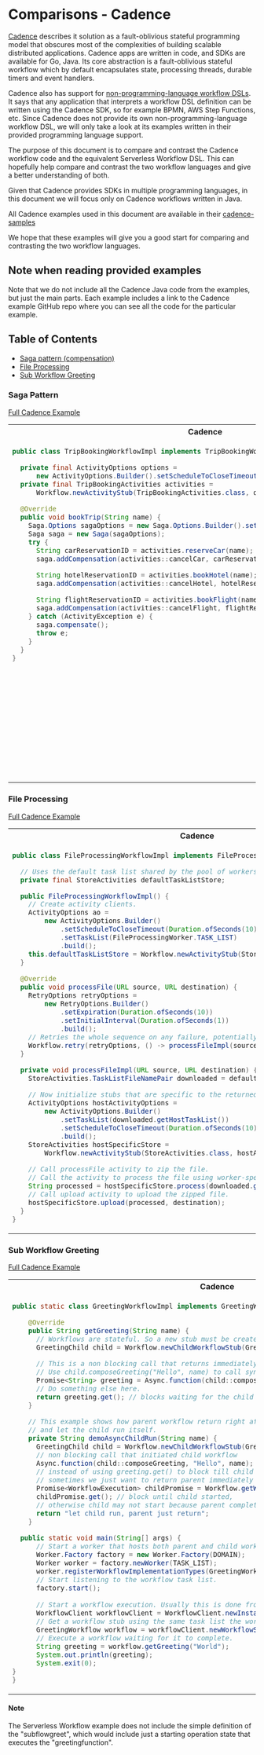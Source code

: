 # Comparisons - Cadence

[Cadence](https://cadenceworkflow.io/) describes it solution as a fault-oblivious stateful programming model 
that obscures most of the complexities of building scalable distributed applications.
Cadence apps are written in code, and SDKs are available for Go, Java.
Its core abstraction is a fault-oblivious stateful workflow which by default encapsulates state, processing threads,
durable timers and event handlers. 

Cadence also has support for [non-programming-language workflow DSLs](https://cadenceworkflow.io/docs/use-cases/dsl/).
It says that any application that interprets a workflow DSL definition can be written using the Cadence SDK, so for example
BPMN, AWS Step Functions, etc. Since Cadence does not provide its own non-programming-language workflow DSL,
we will only take a look at its examples written in their provided programming language support.
 
The purpose of this document is to compare and contrast the Cadence workflow code and the equivalent
Serverless Workflow DSL. 
This can hopefully help compare and contrast the two workflow languages and give a better understanding of both.

Given that Cadence provides SDKs in multiple programming languages, in this document we will focus only on Cadence workflows
written in Java.

All Cadence examples used in this document are available in their [cadence-samples](https://github.com/uber-common/cadence-samples)

We hope that these examples will give you a good start for comparing and contrasting the two workflow
languages.

## Note when reading provided examples

Note that we do not include all the Cadence Java code from the examples, but just the main parts.
Each example includes a link to the Cadence example GitHub repo where you can see all the code 
for the particular example.

## Table of Contents

- [Saga pattern (compensation)](#Saga-Pattern)
- [File Processing](#File-Processing)
- [Sub Workflow Greeting](#Sub-Workflow-Greeting)

### Saga Pattern

[Full Cadence Example](https://github.com/uber/cadence-java-samples/tree/master/src/main/java/com/uber/cadence/samples/bookingsaga)

<table>
<tr>
    <th>Cadence</th>
    <th>Serverless Workflow</th>
</tr>
<tr>
<td valign="top">

```java
public class TripBookingWorkflowImpl implements TripBookingWorkflow {

  private final ActivityOptions options =
      new ActivityOptions.Builder().setScheduleToCloseTimeout(Duration.ofHours(1)).build();
  private final TripBookingActivities activities =
      Workflow.newActivityStub(TripBookingActivities.class, options);

  @Override
  public void bookTrip(String name) {
    Saga.Options sagaOptions = new Saga.Options.Builder().setParallelCompensation(true).build();
    Saga saga = new Saga(sagaOptions);
    try {
      String carReservationID = activities.reserveCar(name);
      saga.addCompensation(activities::cancelCar, carReservationID, name);

      String hotelReservationID = activities.bookHotel(name);
      saga.addCompensation(activities::cancelHotel, hotelReservationID, name);

      String flightReservationID = activities.bookFlight(name);
      saga.addCompensation(activities::cancelFlight, flightReservationID, name);
    } catch (ActivityException e) {
      saga.compensate();
      throw e;
    }
  }
}
```

</td>
<td valign="top">

```yaml
id: tripbookingwithcompensation
name: Trip Booking With Compensation
version: '1.0'
specVersion: '0.7'
start: BookTrip
states:
- name: BookTrip
  type: operation
  compensatedBy: CancelTrip
  actions:
  - functionRef: reservecarfunction
  - functionRef: reservehotelfunction
  - functionRef: reserveflightfunction
  onErrors:
  - error: Activity Error
    end:
      compensate: true
  end: true
- name: CancelTrip
  type: operation
  usedForCompensation: true
  actionMode: parallel
  actions:
  - functionRef: cancelcarreservationfunction
  - functionRef: cancelhotelreservationfunction
  - functionRef: cancelflightreservationfunction
functions:
- name: reservecarfunction
  operation: myactionsapi.json#reservecar
- name: reservehotelfunction
  operation: myactionsapi.json#reservehotel
- name: reserveflightfunction
  operation: myactionsapi.json#reserveflight
- name: cancelcarreservationfunction
  operation: myactionsapi.json#cancelcar
- name: cancelhotelreservationfunction
  operation: myactionsapi.json#cancelhotel
- name: cancelflightreservationfunction
  operation: myactionsapi.json#cancelflight
```

</td>
</tr>
</table>

### File Processing

[Full Cadence Example](https://github.com/uber/cadence-java-samples/tree/master/src/main/java/com/uber/cadence/samples/fileprocessing)

<table>
<tr>
    <th>Cadence</th>
    <th>Serverless Workflow</th>
</tr>
<tr>
<td valign="top">

```java
public class FileProcessingWorkflowImpl implements FileProcessingWorkflow {

  // Uses the default task list shared by the pool of workers.
  private final StoreActivities defaultTaskListStore;

  public FileProcessingWorkflowImpl() {
    // Create activity clients.
    ActivityOptions ao =
        new ActivityOptions.Builder()
            .setScheduleToCloseTimeout(Duration.ofSeconds(10))
            .setTaskList(FileProcessingWorker.TASK_LIST)
            .build();
    this.defaultTaskListStore = Workflow.newActivityStub(StoreActivities.class, ao);
  }

  @Override
  public void processFile(URL source, URL destination) {
    RetryOptions retryOptions =
        new RetryOptions.Builder()
            .setExpiration(Duration.ofSeconds(10))
            .setInitialInterval(Duration.ofSeconds(1))
            .build();
    // Retries the whole sequence on any failure, potentially on a different host.
    Workflow.retry(retryOptions, () -> processFileImpl(source, destination));
  }

  private void processFileImpl(URL source, URL destination) {
    StoreActivities.TaskListFileNamePair downloaded = defaultTaskListStore.download(source);

    // Now initialize stubs that are specific to the returned task list.
    ActivityOptions hostActivityOptions =
        new ActivityOptions.Builder()
            .setTaskList(downloaded.getHostTaskList())
            .setScheduleToCloseTimeout(Duration.ofSeconds(10))
            .build();
    StoreActivities hostSpecificStore =
        Workflow.newActivityStub(StoreActivities.class, hostActivityOptions);

    // Call processFile activity to zip the file.
    // Call the activity to process the file using worker-specific task list.
    String processed = hostSpecificStore.process(downloaded.getFileName());
    // Call upload activity to upload the zipped file.
    hostSpecificStore.upload(processed, destination);
  }
}
```

</td>
<td valign="top">

```yaml
id: fileprocessingwithretries
name: File Processing Workflow With Retries
version: '1.0'
specVersion: '0.7'
start: ProcessAndUpload
states:
- name: ProcessAndUpload
  type: operation
  actions:
  - functionRef:
      refName: processfilefunction
      arguments:
        filename: "${ .file.name }"
    actionDataFilter:
      results: "${ .processed }"
  - functionRef:
      refName: uploadfunction
      arguments:
        file: "${ .processed }"
  onErrors:
  - error: "*"
    retryRef: fileprocessingretry
    end: true
  end: true
functions:
- name: processfilefunction
  operation: myactionsapi.json#process
- name: uploadfilefunction
  operation: myactionsapi.json#upload
retries:
- name: fileprocessingretry
  maxAttempts: 10
  delay: PT1S
```

</td>
</tr>
</table>


### Sub Workflow Greeting

[Full Cadence Example](https://github.com/uber/cadence-java-samples/blob/master/src/main/java/com/uber/cadence/samples/hello/HelloChild.java)

<table>
<tr>
    <th>Cadence</th>
    <th>Serverless Workflow</th>
</tr>
<tr>
<td valign="top">

```java
public static class GreetingWorkflowImpl implements GreetingWorkflow {

    @Override
    public String getGreeting(String name) {
      // Workflows are stateful. So a new stub must be created for each new child.
      GreetingChild child = Workflow.newChildWorkflowStub(GreetingChild.class);

      // This is a non blocking call that returns immediately.
      // Use child.composeGreeting("Hello", name) to call synchronously.
      Promise<String> greeting = Async.function(child::composeGreeting, "Hello", name);
      // Do something else here.
      return greeting.get(); // blocks waiting for the child to complete.
    }

    // This example shows how parent workflow return right after starting a child workflow,
    // and let the child run itself.
    private String demoAsyncChildRun(String name) {
      GreetingChild child = Workflow.newChildWorkflowStub(GreetingChild.class);
      // non blocking call that initiated child workflow
      Async.function(child::composeGreeting, "Hello", name);
      // instead of using greeting.get() to block till child complete,
      // sometimes we just want to return parent immediately and keep child running
      Promise<WorkflowExecution> childPromise = Workflow.getWorkflowExecution(child);
      childPromise.get(); // block until child started,
      // otherwise child may not start because parent complete first.
      return "let child run, parent just return";
    }

  public static void main(String[] args) {
      // Start a worker that hosts both parent and child workflow implementations.
      Worker.Factory factory = new Worker.Factory(DOMAIN);
      Worker worker = factory.newWorker(TASK_LIST);
      worker.registerWorkflowImplementationTypes(GreetingWorkflowImpl.class, GreetingChildImpl.class);
      // Start listening to the workflow task list.
      factory.start();
  
      // Start a workflow execution. Usually this is done from another program.
      WorkflowClient workflowClient = WorkflowClient.newInstance(DOMAIN);
      // Get a workflow stub using the same task list the worker uses.
      GreetingWorkflow workflow = workflowClient.newWorkflowStub(GreetingWorkflow.class);
      // Execute a workflow waiting for it to complete.
      String greeting = workflow.getGreeting("World");
      System.out.println(greeting);
      System.exit(0);
}
}
```

</td>
<td valign="top">

```yaml
id: subflowgreeting
name: SubFlow Greeting Workflow
version: '1.0'
specVersion: '0.7'
start: GreetingSubFlow
states:
- name: GreetingSubFlow
  type: operation
  actions:
  - subFlowRef: "subflowgreet"
  end: true
functions:
- name: greetingfunction
  operation: myactionsapi.json#greet
```

</td>
</tr>
</table>

#### Note

The Serverless Workflow example does not include the simple definition of the "subflowgreet", which would 
include just a starting operation state that executes the "greetingfunction". 